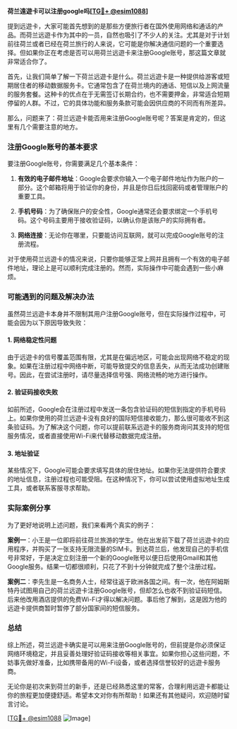 **荷兰遠遊卡可以注册google吗[[TG💪+ @esim1088](https://t.me/s/esim1088)]**

提到远遊卡，大家可能首先想到的是那些方便旅行者在国外使用网络和通话的产品。而荷兰远遊卡作为其中的一员，自然也吸引了不少人的关注。尤其是对于计划前往荷兰或者已经在荷兰旅行的人来说，它可能是你解决通信问题的一个重要选择。但如果你正在考虑是否可以用荷兰远遊卡来注册Google账号，那这篇文章就非常适合你了。

首先，让我们简单了解一下荷兰远遊卡是什么。荷兰远遊卡是一种提供给游客或短期居住者的移动数据服务卡。它通常包含了在荷兰境内的通话、短信以及上网流量的服务套餐。这种卡的优点在于无需签订长期合约，也不需要押金，非常适合短期停留的人群。不过，它的具体功能和服务条款可能会因供应商的不同而有所差异。

那么，问题来了：荷兰远遊卡能否用来注册Google账号呢？答案是肯定的，但这里有几个需要注意的地方。

### 注册Google账号的基本要求

要注册Google账号，你需要满足几个基本条件：

1. **有效的电子邮件地址**：Google会要求你输入一个电子邮件地址作为账户的一部分。这个邮箱将用于验证你的身份，并且是你日后找回密码或者管理账户的重要工具。
   
2. **手机号码**：为了确保账户的安全性，Google通常还会要求绑定一个手机号码。这个号码主要用于接收验证码，以确认你是该账户的实际拥有者。

3. **网络连接**：无论你在哪里，只要能访问互联网，就可以完成Google账号的注册流程。

对于使用荷兰远遊卡的情况来说，只要你能够正常上网并且拥有一个有效的电子邮件地址，理论上是可以顺利完成注册的。然而，实际操作中可能会遇到一些小麻烦。

### 可能遇到的问题及解决办法

虽然荷兰远遊卡本身并不限制其用户注册Google账号，但在实际操作过程中，可能会因为以下原因导致失败：

#### 1. 网络稳定性问题
由于远遊卡的信号覆盖范围有限，尤其是在偏远地区，可能会出现网络不稳定的现象。如果在注册过程中网络中断，可能导致提交的信息丢失，从而无法成功创建账号。因此，在尝试注册时，请尽量选择信号强、网络流畅的地方进行操作。

#### 2. 验证码接收失败
如前所述，Google会在注册过程中发送一条包含验证码的短信到指定的手机号码上。如果你使用的荷兰远遊卡没有良好的国际短信接收能力，那么很可能收不到这条验证码。为了解决这个问题，你可以提前联系远遊卡的服务商询问其支持的短信服务情况，或者直接使用Wi-Fi来代替移动数据完成注册。

#### 3. 地址验证
某些情况下，Google可能会要求填写具体的居住地址。如果你无法提供符合要求的地址信息，注册过程也可能受阻。在这种情况下，你可以尝试使用虚拟地址生成工具，或者联系客服寻求帮助。

### 实际案例分享

为了更好地说明上述问题，我们来看两个真实的例子：

**案例一**：小王是一位即将前往荷兰旅游的学生。他在出发前下载了荷兰远遊卡的应用程序，并购买了一张支持无限流量的SIM卡。到达荷兰后，他发现自己的手机信号非常好，于是决定立刻注册一个新的Google账号以便日后使用Gmail和其他Google服务。结果一切都很顺利，只花了不到十分钟就完成了整个注册过程。

**案例二**：李先生是一名商务人士，经常往返于欧洲各国之间。有一次，他在阿姆斯特丹试图用自己的荷兰远遊卡注册Google账号，但却怎么也收不到验证码短信。后来他改用酒店提供的免费Wi-Fi才得以解决问题。事后他了解到，这是因为他的远遊卡提供商暂时暂停了部分国家间的短信服务。

### 总结

综上所述，荷兰远遊卡确实是可以用来注册Google账号的，但前提是你必须保证网络环境稳定，并且妥善处理好验证码接收等相关事宜。如果你担心这些问题，不妨事先做好准备，比如携带备用的Wi-Fi设备，或者选择信誉较好的远遊卡服务商。

无论你是初次来到荷兰的新手，还是已经熟悉这里的常客，合理利用远遊卡都能让你的旅程更加便捷舒适。希望本文对你有所帮助！如果还有其他疑问，欢迎随时留言讨论。

[[TG💪+ @esim1088](https://t.me/s/esim1088) ![Image](https://i.postimg.cc/4NQfJmqS/Snipaste-2025-05-13-00-14-12.png)]